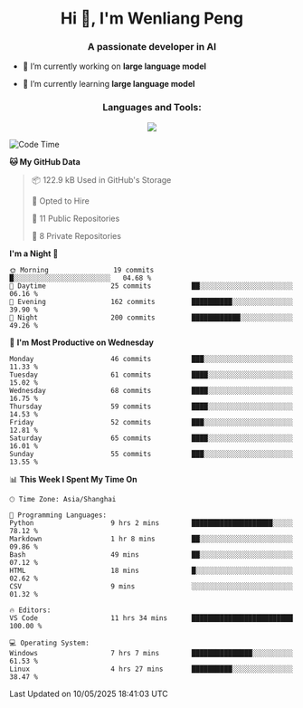<h1 align="center">Hi 👋, I'm Wenliang Peng</h1>
<h3 align="center">A passionate developer in AI</h3>

- 🔭 I’m currently working on **large language model**

- 🌱 I’m currently learning **large language model**

<!-- <h3 align="left">Connect with me:</h3> -->
<!-- <p align="left">
</p> -->

<h3 align="center">Languages and Tools:</h3>
<p align="center">
  <a href="https://skillicons.dev">
    <img src="https://skillicons.dev/icons?i=cpp,ros,docker,azure,git,linux,py,pytorch,cmake,githubactions,powershell,md&perline=6" />
  </a>
</p>


<!-- <p><img align="center" src="https://github-readme-stats.vercel.app/api/top-langs?username=bpwl0121&show_icons=true&locale=en&layout=compact" alt="bpwl0121" /></p> -->

<!-- <p><img align="center" src="https://github-readme-streak-stats.herokuapp.com/?user=bpwl0121&" alt="bpwl0121" /></p> -->

<!--START_SECTION:waka-->
![Code Time](http://img.shields.io/badge/Code%20Time-238%20hrs%2022%20mins-blue)

**🐱 My GitHub Data** 

> 📦 122.9 kB Used in GitHub's Storage 
 > 
> 💼 Opted to Hire
 > 
> 📜 11 Public Repositories 
 > 
> 🔑 8 Private Repositories 
 > 
**I'm a Night 🦉** 

```text
🌞 Morning                19 commits          █░░░░░░░░░░░░░░░░░░░░░░░░   04.68 % 
🌆 Daytime                25 commits          ██░░░░░░░░░░░░░░░░░░░░░░░   06.16 % 
🌃 Evening                162 commits         ██████████░░░░░░░░░░░░░░░   39.90 % 
🌙 Night                  200 commits         ████████████░░░░░░░░░░░░░   49.26 % 
```
📅 **I'm Most Productive on Wednesday** 

```text
Monday                   46 commits          ███░░░░░░░░░░░░░░░░░░░░░░   11.33 % 
Tuesday                  61 commits          ████░░░░░░░░░░░░░░░░░░░░░   15.02 % 
Wednesday                68 commits          ████░░░░░░░░░░░░░░░░░░░░░   16.75 % 
Thursday                 59 commits          ████░░░░░░░░░░░░░░░░░░░░░   14.53 % 
Friday                   52 commits          ███░░░░░░░░░░░░░░░░░░░░░░   12.81 % 
Saturday                 65 commits          ████░░░░░░░░░░░░░░░░░░░░░   16.01 % 
Sunday                   55 commits          ███░░░░░░░░░░░░░░░░░░░░░░   13.55 % 
```


📊 **This Week I Spent My Time On** 

```text
🕑︎ Time Zone: Asia/Shanghai

💬 Programming Languages: 
Python                   9 hrs 2 mins        ████████████████████░░░░░   78.12 % 
Markdown                 1 hr 8 mins         ██░░░░░░░░░░░░░░░░░░░░░░░   09.86 % 
Bash                     49 mins             ██░░░░░░░░░░░░░░░░░░░░░░░   07.12 % 
HTML                     18 mins             █░░░░░░░░░░░░░░░░░░░░░░░░   02.62 % 
CSV                      9 mins              ░░░░░░░░░░░░░░░░░░░░░░░░░   01.32 % 

🔥 Editors: 
VS Code                  11 hrs 34 mins      █████████████████████████   100.00 % 

💻 Operating System: 
Windows                  7 hrs 7 mins        ███████████████░░░░░░░░░░   61.53 % 
Linux                    4 hrs 27 mins       ██████████░░░░░░░░░░░░░░░   38.47 % 
```


 Last Updated on 10/05/2025 18:41:03 UTC
<!--END_SECTION:waka-->
